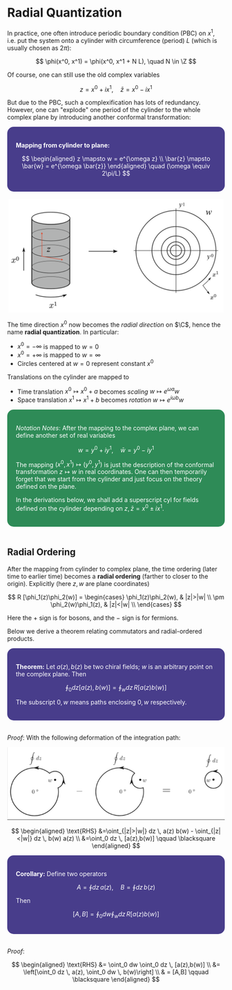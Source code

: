 <style>
    .katex {
        font-size: 1.1em;
    }
    .remark {
        border-radius: 15px;
        padding: 20px;
        background-color: SeaGreen;
        color: White;
    }
    .result {
        border-radius: 15px;
        padding: 20px;
        background-color: DarkSlateBlue;
        color: White;
    }
</style>

# Radial Quantization

In practice, one often introduce periodic boundary condition (PBC) on $x^1$, i.e. put the system onto a cylinder with circumference (period) $L$ (which is usually chosen as $2\pi$):

$$
\phi(x^0, x^1) = \phi(x^0, x^1 + N L), \quad
N \in \Z
$$

Of course, one can still use the old complex variables

$$
z = x^0 + ix^1, \quad
\bar{z} = x^0 - ix^1
$$

But due to the PBC, such a complexification has lots of redundancy. However, one can "explode" one period of the cylinder to the whole complex plane by introducing another conformal transformation:

<div class="result">

**Mapping from cylinder to plane:**

$$
\begin{aligned}
    z \mapsto w = e^{\omega z} \\
    \bar{z} \mapsto \bar{w} = e^{\omega \bar{z}}
\end{aligned} \quad
(\omega \equiv 2\pi/L)
$$

</div><br>

<center>
<img src="Figures/radial_quant.png" width="500pt">
</center>

The time direction $x^0$ now becomes the *radial direction* on $\C$, hence the name **radial quantization**. In particular:

- $x^0 = -\infty$ is mapped to $w = 0$
- $x^0 = +\infty$ is mapped to $w = \infty$
- Circles centered at $w = 0$ represent constant $x^0$

Translations on the cylinder are mapped to

- Time translation $x^0 \mapsto x^0 + a$ 
    becomes *scaling* $w \mapsto e^{\omega a} w$
- Space translation $x^1 \mapsto x^1 + b$ 
    becomes *rotation* $w \mapsto e^{i \omega b} w$

<div class="remark">

*Notation Notes*: After the mapping to the complex plane, we can define another set of real variables

$$
w = y^0 + iy^1, \quad
\bar{w} = y^0 - iy^1
$$

The mapping $(x^0,x^1) \mapsto (y^0,y^1)$ is just the description of the conformal transformation $z\mapsto w$ in real coordinates. One can then temporarily forget that we start from the cylinder and just focus on the theory defined on the plane. 

In the derivations below, we shall add a superscript $\text{cyl}$ for fields defined on the cylinder depending on $z, \bar{z} = x^0 \pm ix^1$.

</div><br>

## Radial Ordering

After the mapping from cylinder to complex plane, the time ordering (later time to earlier time) becomes a **radial ordering** (farther to closer to the origin). Explicitly (here $z,w$ are plane coordinates)

$$
R [\phi_1(z)\phi_2(w)] =
\begin{cases}
    \phi_1(z)\phi_2(w), & |z|>|w| \\
    \pm \phi_2(w)\phi_1(z), & |z|<|w| \\
\end{cases}
$$

Here the $+$ sign is for bosons, and the $-$ sign is for fermions.

Below we derive a theorem relating commutators and radial-ordered products. 

<div class="result">

**Theorem:** Let $a(z), b(z)$ be two chiral fields; $w$ is an arbitrary point on the complex plane. Then

$$
\oint_0 dz [a(z),b(w)]
= \oint_w dz \,R [a(z) b(w)]
$$

The subscript $0,w$ means paths enclosing $0,w$ respectively.

</div><br>

*Proof*: With the following deformation of the integration path:

<center>
<img src="Figures/norm_ord_int_path.png" width="600pt">
</center>

$$
\begin{aligned}
    \text{RHS}
    &=\oint_{|z|>|w|} dz \, a(z) b(w)
    - \oint_{|z|<|w|} dz \, b(w) a(z)
    \\
    &=\oint_0 dz \, [a(z),b(w)]
    \qquad \blacksquare
\end{aligned}
$$

<div class="result">

**Corollary:** Define two operators

$$
A=\oint dz \, a(z), \quad
B=\oint dz \, b(z)
$$

Then 

$$
[A,B] = \oint_0 dw \oint_w dz \, R [a(z) b(w)]
$$

</div><br>

*Proof*:

$$
\begin{aligned}
    \text{RHS}
    &= \oint_0 dw \oint_0 dz \, [a(z),b(w)]
    \\
    &= \left[\oint_0 dz \, a(z), \oint_0 dw \, b(w)\right]
    \\
    & = [A,B] 
    \qquad \blacksquare
\end{aligned}
$$